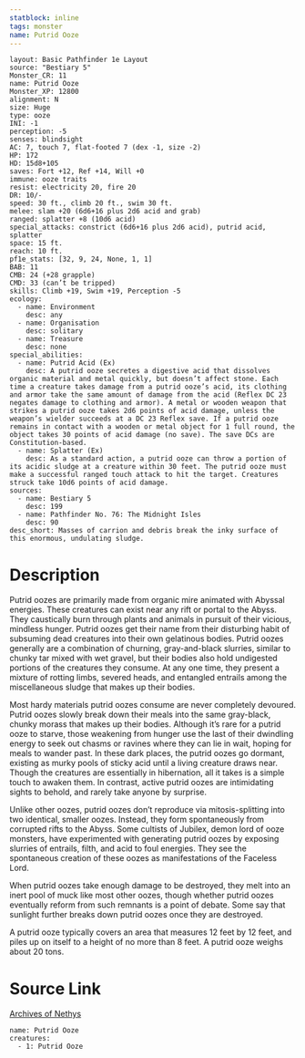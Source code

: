 ```yaml
---
statblock: inline
tags: monster
name: Putrid Ooze
---
```

```statblock
layout: Basic Pathfinder 1e Layout
source: "Bestiary 5"
Monster_CR: 11
name: Putrid Ooze
Monster_XP: 12800
alignment: N
size: Huge
type: ooze
INI: -1
perception: -5
senses: blindsight
AC: 7, touch 7, flat-footed 7 (dex -1, size -2)
HP: 172
HD: 15d8+105
saves: Fort +12, Ref +14, Will +0
immune: ooze traits
resist: electricity 20, fire 20
DR: 10/-
speed: 30 ft., climb 20 ft., swim 30 ft.
melee: slam +20 (6d6+16 plus 2d6 acid and grab)
ranged: splatter +8 (10d6 acid)
special_attacks: constrict (6d6+16 plus 2d6 acid), putrid acid, splatter
space: 15 ft.
reach: 10 ft.
pf1e_stats: [32, 9, 24, None, 1, 1]
BAB: 11
CMB: 24 (+28 grapple)
CMD: 33 (can’t be tripped)
skills: Climb +19, Swim +19, Perception -5
ecology:
  - name: Environment
    desc: any
  - name: Organisation
    desc: solitary
  - name: Treasure
    desc: none
special_abilities:
  - name: Putrid Acid (Ex)
    desc: A putrid ooze secretes a digestive acid that dissolves organic material and metal quickly, but doesn’t affect stone. Each time a creature takes damage from a putrid ooze’s acid, its clothing and armor take the same amount of damage from the acid (Reflex DC 23 negates damage to clothing and armor). A metal or wooden weapon that strikes a putrid ooze takes 2d6 points of acid damage, unless the weapon’s wielder succeeds at a DC 23 Reflex save. If a putrid ooze remains in contact with a wooden or metal object for 1 full round, the object takes 30 points of acid damage (no save). The save DCs are Constitution-based.
  - name: Splatter (Ex)
    desc: As a standard action, a putrid ooze can throw a portion of its acidic sludge at a creature within 30 feet. The putrid ooze must make a successful ranged touch attack to hit the target. Creatures struck take 10d6 points of acid damage.
sources:
  - name: Bestiary 5
    desc: 199
  - name: Pathfinder No. 76: The Midnight Isles
    desc: 90
desc_short: Masses of carrion and debris break the inky surface of this enormous, undulating sludge.
```
# Description
Putrid oozes are primarily made from organic mire animated with Abyssal energies. These creatures can exist near any rift or portal to the Abyss. They caustically burn through plants and animals in pursuit of their vicious, mindless hunger. Putrid oozes get their name from their disturbing habit of subsuming dead creatures into their own gelatinous bodies. Putrid oozes generally are a combination of churning, gray-and-black slurries, similar to chunky tar mixed with wet gravel, but their bodies also hold undigested portions of the creatures they consume. At any one time, they present a mixture of rotting limbs, severed heads, and entangled entrails among the miscellaneous sludge that makes up their bodies.

 Most hardy materials putrid oozes consume are never completely devoured. Putrid oozes slowly break down their meals into the same gray-black, chunky morass that makes up their bodies. Although it’s rare for a putrid ooze to starve, those weakening from hunger use the last of their dwindling energy to seek out chasms or ravines where they can lie in wait, hoping for meals to wander past. In these dark places, the putrid oozes go dormant, existing as murky pools of sticky acid until a living creature draws near. Though the creatures are essentially in hibernation, all it takes is a simple touch to awaken them. In contrast, active putrid oozes are intimidating sights to behold, and rarely take anyone by surprise.

 Unlike other oozes, putrid oozes don’t reproduce via mitosis-splitting into two identical, smaller oozes. Instead, they form spontaneously from corrupted rifts to the Abyss. Some cultists of Jubilex, demon lord of ooze monsters, have experimented with generating putrid oozes by exposing slurries of entrails, filth, and acid to foul energies. They see the spontaneous creation of these oozes as manifestations of the Faceless Lord.

 When putrid oozes take enough damage to be destroyed, they melt into an inert pool of muck like most other oozes, though whether putrid oozes eventually reform from such remnants is a point of debate. Some say that sunlight further breaks down putrid oozes once they are destroyed.

 A putrid ooze typically covers an area that measures 12 feet by 12 feet, and piles up on itself to a height of no more than 8 feet. A putrid ooze weighs about 20 tons.
# Source Link
[Archives of Nethys](https://aonprd.com/MonsterDisplay.aspx?ItemName=Putrid%20Ooze)
```encounter-table
name: Putrid Ooze
creatures:
  - 1: Putrid Ooze
```
